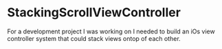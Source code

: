 StackingScrollViewController
============================

For a development project I was working on I needed to build an iOs view controller system that could stack views ontop of each other. 

